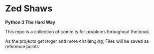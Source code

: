# Zed Shaws

**Python 3 The Hard Way**

This repo is a collection of commits for problems throughout the book

As the projects get larger and more challenging, Files will be saved as reference points
